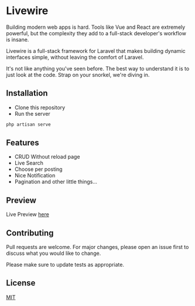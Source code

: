 # Livewire
Building modern web apps is hard. Tools like Vue and React are extremely powerful, but the complexity they add to a full-stack developer's workflow is insane.

Livewire is a full-stack framework for Laravel that makes building dynamic interfaces simple, without leaving the comfort of Laravel.

It's not like anything you've seen before. The best way to understand it is to just look at the code. Strap on your snorkel, we're diving in.

## Installation

- Clone this repository
- Run the server

```bash
php artisan serve
```

## Features
- CRUD Without reload page
- Live Search
- Choose per posting
- Nice Notification
- Pagination
and other little things...

## Preview
Live Preview
[here](http://vast-wildwood-28906.herokuapp.com/dashboard)

## Contributing
Pull requests are welcome. For major changes, please open an issue first to discuss what you would like to change.

Please make sure to update tests as appropriate.

## License
[MIT](https://choosealicense.com/licenses/mit/)
